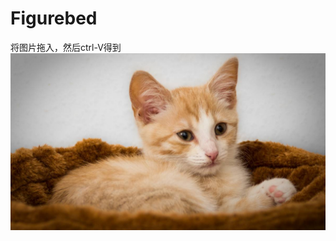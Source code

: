 # Figurebed

将图片拖入，然后ctrl-V得到
![cat](https://raw.githubusercontent.com/A2369864817/Figurebed/master/figure-data/1.jpeg "cat")

